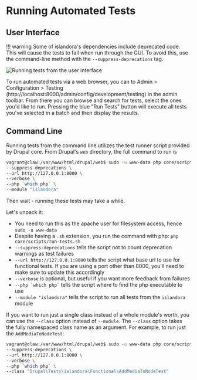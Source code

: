 # Running Automated Tests
 
## User Interface

!!! warning
    Some of islandora's dependencies include deprecated code. This will cause the tests to
    fail when run through the GUI. To avoid this, use the command-line method with the
    `--suppress-deprecations` tag.

![Running tests from the user interface](../assets/tests_ui.png)

To run automated tests via a web browser, you can to Admin > Configuration > Testing 
(http://localhost:8000/admin/config/development/testing) in the admin toolbar.  From 
there you can browse and search for tests, select the ones you'd like to run.  Pressing
the blue "Run Tests" button will execute all tests you've selected in a batch and then
display the results.

## Command Line

Running tests from the command line utilizes the test runner script provided by Drupal core.
From Drupal's `web` directory, the full command to run is

```bash
vagrant@claw:/var/www/html/drupal/web$ sudo -u www-data php core/scripts/run-tests.sh \
--suppress-deprecations \
--url http://127.0.0.1:8000 \
--verbose \
--php `which php` \
--module "islandora"
```

Then wait - running these tests may take a while.

Let's unpack it:

- You need to run this as the apache user for filesystem access, hence `sudo -u www-data`
- Despite having a `.sh` extension, you run the command with php: `php core/scripts/run-tests.sh`
- `--suppress-deprecations` tells the script not to count deprecation warnings as test failures
- `--url http://127.0.0.1:8000` tells the script what base url to use for functional tests.  If you are using a port other than 8000, you'll need to make sure to update this accordingly
- `--verbose` is optional, but useful if you want more feedback from failures
- ``` --php `which php` ``` tells the script where to find the php executable to use
- `--module "islandora"` tells the script to run all tests from the `islandora` module

If you want to run just a single class instead of a whole module's worth, you can use the `--class` option instead of `--module`.  The `--class` option takes the fully namespaced class name as an argument.  For example, to run just the `AddMediaToNodeTest`:

```bash
vagrant@claw:/var/www/html/drupal/web$ sudo -u www-data php core/scripts/run-tests.sh \
--suppress-deprecations \
--url http://127.0.0.1:8000 \
--verbose \
--php `which php` \
--class "Drupal\Tests\islandora\Functional\AddMediaToNodeTest"
```
